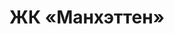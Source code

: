 ---
image: '../../assets/newBuildings__1.jpg'
title: 'ЖК «Манхэттен»'
location: 'Амз'
year: '2025'
buildingType: 'Монолитный'
---